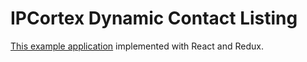 IPCortex Dynamic Contact Listing
================================

[This example application](https://developers.ipcortex.co.uk/samp/contacts/#auto-dynamic-contact-listing) implemented with React and Redux.
